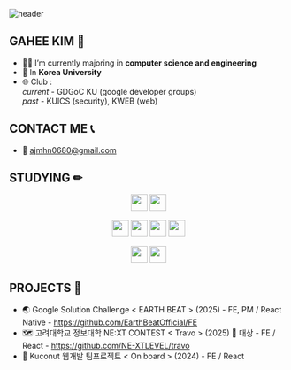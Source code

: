 ![header](https://capsule-render.vercel.app/api?type=waving&color=auto&height=200&section=header&text=WELCOME%20TO%20HEEKGH%20GITHUB&fontSize=50)

## GAHEE KIM 👋

- 👩‍💻 I’m currently majoring in **computer science and engineering**
- 🏫 In **Korea University**
- 🌐 Club :
<br>*current* - GDGoC KU (google developer groups)
<br>*past* - KUICS (security), KWEB (web)
<!--
<div style="display: flex; flex-wrap: wrap; justify-content: center; gap: 10px; align-items: center; margin-top: 5px;">
  <img src="https://img.shields.io/badge/GDGoC%20KU-A2001D?style=for-the-badge&logo=google&logoColor=white" alt="GDGoC KU" height="25"/>
  <img src="https://img.shields.io/badge/KUICS-6c757d?style=for-the-badge&logo=security&logoColor=white" alt="KUICS" height="25"/>
  <img src="https://img.shields.io/badge/KWEB-6c757d?style=for-the-badge&logo=web&logoColor=white" alt="KWEB" height="25"/>
</div>
-->


## CONTACT ME 📞
- 📧 ajmhn0680@gmail.com

## STUDYING ✏
<p align="center">
    <img src="https://img.shields.io/badge/Python-3776AB?style=for-the-badge&logo=python&logoColor=white" height="30"/>
    <img src="https://img.shields.io/badge/C-A8B9CC?style=for-the-badge&logo=C&logoColor=white" height="30"/>
</p>

<p align="center">
    <img src="https://img.shields.io/badge/React-20232a?style=for-the-badge&logo=react&logoColor=61DAFB" height="30"/>
    <img src="https://img.shields.io/badge/HTML5-E34F26?style=for-the-badge&logo=html5&logoColor=white" height="30"/>
    <img src="https://img.shields.io/badge/CSS3-1572B6?style=for-the-badge&logo=css3&logoColor=white" height="30"/>
    <img src="https://img.shields.io/badge/JavaScript-F7DF1E?style=for-the-badge&logo=javascript&logoColor=black" height="30"/>
</p>

<p align="center">
    <img src="https://img.shields.io/badge/GitHub-181717?style=for-the-badge&logo=github&logoColor=white" height="30"/>
    <img src="https://img.shields.io/badge/Git-F05032?style=for-the-badge&logo=git&logoColor=white" height="30"/>
</p>


## PROJECTS 👣
- 🌏 Google Solution Challenge < EARTH BEAT > (2025) - FE, PM / React Native - https://github.com/EarthBeatOfficial/FE
- 🗺️ 고려대학교 정보대학 NE:XT CONTEST < Travo > (2025) 🥇 대상 - FE / React - https://github.com/NE-XTLEVEL/travo
- 🥥 Kuconut 웹개발 팀프로젝트 < On board > (2024) - FE / React




<!--
GitHub Stats & Top Langs
<img src="https://github-readme-stats.vercel.app/api?username=HEEKGH&show_icons=true&theme=onedark" width="400", height="200" />
<img alt="algorithms" src="http://mazassumnida.wtf/api/generate_badge?boj=ajmhn0680" width="400" height="200"/>
[![Solved.ac Profile](http://mazassumnida.wtf/api/generate_badge?boj=ajmhn0680)](https://solved.ac/ajmhn0680)
<img src="https://github-readme-stats.vercel.app/api/top-langs/?username=HEEKGH&layout=compact&theme=onedark" width="400", height="200" />
-->

<!--
**HEEKGH/HEEKGH** is a ✨ _special_ ✨ repository because its `README.md` (this file) appears on your GitHub profile.

Here are some ideas to get you started:

- 🔭 I’m currently working on ...
- 🌱✏ I’m currently learning ...
- 👯 I’m looking to collaborate on ...
- 🤔 I’m looking for help with ...
- 💬 Ask me about ...
- 📫 How to reach me: ...
- 😄 Pronouns: ...
- ⚡ Fun fact: ...
-->
